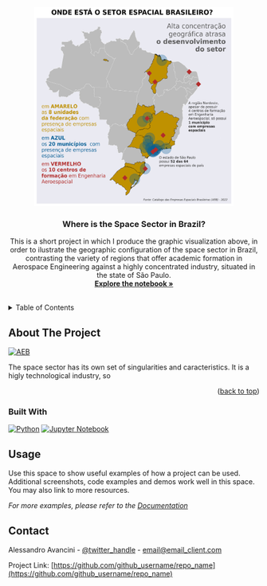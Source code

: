 <!-- PROJECT LOGO -->
<br />
<div align="center">
  <a href="https://github.com/github_username/repo_name">
    <img src="image/space-sector-map.jpeg" alt="Logo" width="400" height="400">
  </a>

<h3 align="center">Where is the Space Sector in Brazil?</h3>

  <p align="center">
    This is a short project in which I produce the graphic visualization above, in order to ilustrate the geographic configuration of the space sector in Brazil, contrasting the variety of regions that offer academic formation in Aerospace Engineering against a highly concentrated industry, situated in the state of São Paulo.
    <br />
    <a href="https://github.com/alessandro-avancini/AEB-where-is-the-space-sector-in-Brazil/blob/main/where-is-the-space-sector-in-brazil.ipynb"><strong>Explore the notebook »</strong></a>
    <br />
    <br />
  </p>
</div>

<!-- TABLE OF CONTENTS -->
<details>
  <summary>Table of Contents</summary>
  <ol>
    <li>
      <a href="#about-the-project">About The Project</a>
      <ul>
        <li><a href="#built-with">Built With</a></li>
      </ul>
    </li>
    <li><a href="#usage">Usage</a></li>
    <li><a href="#contact">Contact</a></li>
  </ol>
</details>



<!-- ABOUT THE PROJECT -->
## About The Project

[![AEB](https://img.shields.io/badge/AEB-Coding%20for%20Space-blue?style=for-the-badge&logo=appveyorfor-the-badge)](https://www.gov.br/aeb/pt-br)

The space sector has its own set of singularities and caracteristics. It is a higly technological industry, so 

<p align="right">(<a href="#readme-top">back to top</a>)</p>

### Built With
[![Python](https://img.shields.io/badge/Python-blue?style=for-the-badge&logo=python&labelColor=blue&logoColor=yellow)](https://www.python.org/)
[![Jupyter Notebook](https://img.shields.io/badge/Jupyter-Notebook-orange?style=for-the-badge&logo=jupyter)](https://jupyter.org/)

<!-- USAGE EXAMPLES -->
## Usage

Use this space to show useful examples of how a project can be used. Additional screenshots, code examples and demos work well in this space. You may also link to more resources.

_For more examples, please refer to the [Documentation](https://example.com)_

<!-- CONTACT -->
## Contact

Alessandro Avancini - [@twitter_handle](https://twitter.com/twitter_handle) - email@email_client.com

Project Link: [https://github.com/github_username/repo_name](https://github.com/github_username/repo_name)
